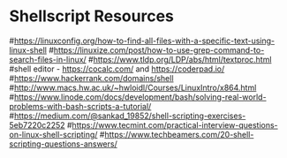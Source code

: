 # Shellscript Resources

#https://linuxconfig.org/how-to-find-all-files-with-a-specific-text-using-linux-shell
#https://linuxize.com/post/how-to-use-grep-command-to-search-files-in-linux/
#https://www.tldp.org/LDP/abs/html/textproc.html
#shell editor - https://cocalc.com/ and https://coderpad.io/
#https://www.hackerrank.com/domains/shell
#http://www.macs.hw.ac.uk/~hwloidl/Courses/LinuxIntro/x864.html
#https://www.linode.com/docs/development/bash/solving-real-world-problems-with-bash-scripts-a-tutorial/
#https://medium.com/@sankad_19852/shell-scripting-exercises-5eb7220c2252
#https://www.tecmint.com/practical-interview-questions-on-linux-shell-scripting/
#https://www.techbeamers.com/20-shell-scripting-questions-answers/
